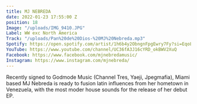 ```yaml
---
title: MJ NEBREDA
date: 2022-01-23 17:55:00 Z
position: 18
Image: "/uploads/IMG_9410.JPG"
Label: WW exc North America
Track: "/uploads/Pan%20de%20Dios-%20MJ%20Nebreda.mp3"
Spotify: https://open.spotify.com/artist/1h6b4y2ObngnFpgEwry7Fy?si=EqoLv1IfRlKxGyjCXIKvlQ
YouTube: https://www.youtube.com/channel/UC36fA3J16cYRD_okBWV2XuQ
Facebook: https://www.facebook.com/mjnebredamusic/
Instagram: https://www.instagram.com/mjnebreda/
---
```


Recently signed to Godmode Music (Channel Tres, Yaeji, Jpegmafia), Miami based MJ Nebreda is ready to fusion latin influences from her hometown in Venezuela, with the most moder house sounds for the release of her debut EP.